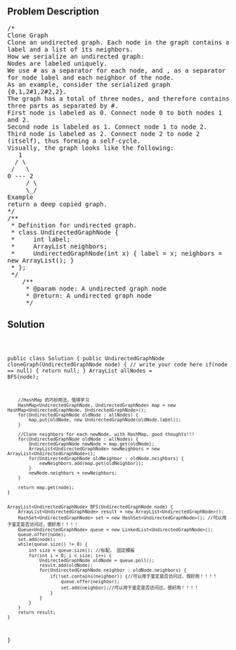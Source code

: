 <!--
<style>
  body { font-family: Arial, sans-serif; }
  .container { max-width: 100%; margin: 0 auto; padding: 10px; }
  .comment-block { max-width: 30%; background-color: #f9f9f9; padding: 10px; border-left: 5px solid #ccc; overflow-wrap: break-word; white-space: pre-wrap; }
  .code-block { background-color: #f4f4f4; padding: 10px; border: 1px solid #ddd; overflow-wrap: break-word; white-space: pre-wrap; }
</style>
-->

<div class='container'>
<h2>Problem Description</h2>
<div class='comment-block'>
<pre>
/*
Clone Graph
Clone an undirected graph. Each node in the graph contains a
label and a list of its neighbors.
How we serialize an undirected graph:
Nodes are labeled uniquely.
We use # as a separator for each node, and , as a separator
for node label and each neighbor of the node.
As an example, consider the serialized graph
{0,1,2#1,2#2,2}.
The graph has a total of three nodes, and therefore contains
three parts as separated by #.
First node is labeled as 0. Connect node 0 to both nodes 1
and 2.
Second node is labeled as 1. Connect node 1 to node 2.
Third node is labeled as 2. Connect node 2 to node 2
(itself), thus forming a self-cycle.
Visually, the graph looks like the following:
   1
  / \
 /   \
0 --- 2
     / \
     \_/
Example
return a deep copied graph.
*/
/**
 * Definition for undirected graph.
 * class UndirectedGraphNode {
 *     int label;
 *     ArrayList<UndirectedGraphNode> neighbors;
 *     UndirectedGraphNode(int x) { label = x; neighbors =
new ArrayList<UndirectedGraphNode>(); }
 * };
 */
    /**
     * @param node: A undirected graph node
     * @return: A undirected graph node
     */
</pre>
</div>

<h2>Solution</h2>
<div class='code-block'>
<pre><code class='language-java'>

public class Solution {
    public UndirectedGraphNode cloneGraph(UndirectedGraphNode node) {
        // write your code here
        if(node == null) {
            return null;
        }
        ArrayList<UndirectedGraphNode> allNodes = BFS(node);

        //HashMap 的巧妙用法，值得学习
        HashMap<UndirectedGraphNode, UndirectedGraphNode> map = new HashMap<UndirectedGraphNode, UndirectedGraphNode>();
        for(UndirectedGraphNode oldNode : allNodes) {
            map.put(oldNode, new UndirectedGraphNode(oldNode.label));
        }
        
        //Clone neighbors for each newNode, with HashMap, good thoughts!!!
        for(UndirectedGraphNode oldNode : allNodes) {
            UndirectedGraphNode newNode = map.get(oldNode);
            ArrayList<UndirectedGraphNode> newNeighbors = new ArrayList<UndirectedGraphNode>();
            for(UndirectedGraphNode oldNeighbor : oldNode.neighbors) {
                newNeighbors.add(map.get(oldNeighbor));
            }
            newNode.neighbors = newNeighbors;
        }
        
        return map.get(node);
    }
 
    
    ArrayList<UndirectedGraphNode> BFS(UndirectedGraphNode node) {
        ArrayList<UndirectedGraphNode> result = new ArrayList<UndirectedGraphNode>();
        HashSet<UndirectedGraphNode> set = new HashSet<UndirectedGraphNode>(); //可以用于鉴定是否访问过，很好用！！！！
        Queue<UndirectedGraphNode> queue = new LinkedList<UndirectedGraphNode>();
        queue.offer(node);
        set.add(node);
        while(queue.size() != 0) {
            int size = queue.size(); //标配， 固定模板
            for(int i = 0; i < size; i++) { 
                UndirectedGraphNode oldNode = queue.poll();
                result.add(oldNode);
                for(UndirectedGraphNode neighbor : oldNode.neighbors) {
                    if(!set.contains(neighbor)) {//可以用于鉴定是否访问过，很好用！！！！
                        queue.offer(neighbor);
                        set.add(neighbor);//可以用于鉴定是否访问过，很好用！！！！
                    }
                }
            }
        }
        return result;
    }
}</code></pre>
</div>
</div>
